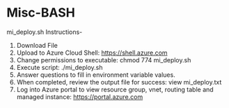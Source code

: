 # Misc-BASH

mi_deploy.sh 
Instructions-
1.  Download File
2.  Upload to Azure Cloud Shell: https://shell.azure.com
3.  Change permissions to executable:  chmod 774 mi_deploy.sh
4.  Execute script:  ./mi_deploy.sh
5.  Answer questions to fill in environment variable values.
6.  When completed, review the output file for success:  view mi_deploy.txt
7.  Log into Azure portal to view resource group, vnet, routing table and managed instance: https://portal.azure.com
